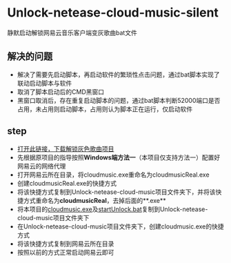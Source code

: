 # Unlock-netease-cloud-music-silent

静默启动解锁网易云音乐客户端变灰歌曲bat文件

## 解决的问题

* 解决了需要先启动脚本，再启动软件的繁琐性点击问题，通过bat脚本实现了联动启动脚本与软件
* 取消了脚本启动后的CMD黑窗口
* 黑窗口取消后，存在重复启动脚本的问题，通过bat脚本判断52000端口是否占用，未占用则启动脚本，占用则认为脚本正在运行，仅启动软件

## step 

* [打开此链接，下载解锁灰色歌曲项目](https://github.com/meng-chuan/Unlock-netease-cloud-music)
* 先根据原项目的指导按照**Windows端方法一**（本项目仅支持方法一）配置好网易云的网络代理
* 打开网易云所在目录，将cloudmusic.exe重命名为cloudmusicReal.exe
* 创建cloudmusicReal.exe的快捷方式
* 将该快捷方式复制到Unlock-netease-cloud-music项目文件夹下，并将该快捷方式重命名为**cloudmusicReal**，去掉后面的**.exe**
* 将本项目的[cloudmusic.exe](https://github.com/machangxin/Unlock-netease-cloud-music-silent/blob/main/cloudmusic.exe)及[startUnlock.bat](https://github.com/machangxin/Unlock-netease-cloud-music-silent/blob/main/startUnlock.bat)复制到Unlock-netease-cloud-music项目文件夹下
* 在Unlock-netease-cloud-music项目文件夹下，创建cloudmusic.exe的快捷方式
* 将该快捷方式复制到网易云所在目录
* 按照以前的方式正常启动网易云即可
